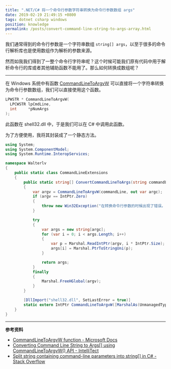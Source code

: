 ```yaml
---
title: ".NET/C# 将一个命令行参数字符串转换为命令行参数数组 args"
date: 2019-02-19 21:49:15 +0800
tags: dotnet csharp windows
position: knowledge
permalink: /posts/convert-command-line-string-to-args-array.html
---
```


我们通常得到的命令行参数是一个字符串数组 `string[] args`，以至于很多的命令行解析库也是使用数组作为解析的参数来源。

然而如我我们得到了一整个命令行字符串呢？这个时候可能我们原有代码中用于解析命令行的库或者其他辅助函数不能用了。那么如何转换成数组呢？

---

在 Windows 系统中有函数 [CommandLineToArgvW](https://docs.microsoft.com/en-us/windows/desktop/api/shellapi/nf-shellapi-commandlinetoargvw) 可以直接将一个字符串转换为命令行参数数组，我们可以直接使用这个函数。

```cpp
LPWSTR * CommandLineToArgvW(
  LPCWSTR lpCmdLine,
  int     *pNumArgs
);
```

此函数在 shell32.dll 中，于是我们可以在 C# 中调用此函数。

为了方便使用，我将其封装成了一个静态方法。

```csharp
using System;
using System.ComponentModel;
using System.Runtime.InteropServices;

namespace Walterlv
{
    public static class CommandLineExtensions
    {
        public static string[] ConvertCommandLineToArgs(string commandLine)
        {
            var argv = CommandLineToArgvW(commandLine, out var argc);
            if (argv == IntPtr.Zero)
            {
                throw new Win32Exception("在转换命令行参数的时候出现了错误。");
            }

            try
            {
                var args = new string[argc];
                for (var i = 0; i < args.Length; i++)
                {
                    var p = Marshal.ReadIntPtr(argv, i * IntPtr.Size);
                    args[i] = Marshal.PtrToStringUni(p);
                }

                return args;
            }
            finally
            {
                Marshal.FreeHGlobal(argv);
            }
        }

        [DllImport("shell32.dll", SetLastError = true)]
        static extern IntPtr CommandLineToArgvW([MarshalAs(UnmanagedType.LPWStr)] string lpCmdLine, out int pNumArgs);
    }
}
```

---

**参考资料**

- [CommandLineToArgvW function - Microsoft Docs](https://docs.microsoft.com/en-us/windows/desktop/api/shellapi/nf-shellapi-commandlinetoargvw)
- [Converting Command Line String to Args[] using CommandLineToArgvW() API - IntelliTect](https://intellitect.com/converting-command-line-string-to-args-using-commandlinetoargvw-api/)
- [Split string containing command-line parameters into string[] in C# - Stack Overflow](https://stackoverflow.com/a/749653/6233938)


